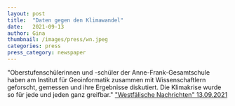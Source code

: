```yaml
---
layout: post
title:  "Daten gegen den Klimawandel"
date:   2021-09-13 
author: Gina
thumbnail: /images/press/wn.jpeg
categories: press
press_category: newspaper
---
```

"Oberstufenschülerinnen und -schüler der Anne-Frank-Gesamtschule haben am Institut für Geoinformatik zusammen mit Wissenschaftlern geforscht, gemessen und ihre Ergebnisse diskutiert. Die Klimakrise wurde so für jede und jeden ganz greifbar."
<a href="https://www.wn.de/muensterland/kreis-coesfeld/havixbeck/daten-gegen-den-klimawandel-2423332" target="_blank">"Westfälische Nachrichten" 13.09.2021</a>
